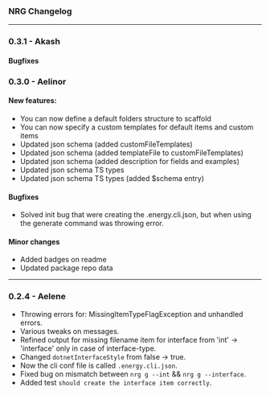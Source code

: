### NRG Changelog
---
### 0.3.1 - Akash
#### Bugfixes


### 0.3.0 - Aelinor
#### New features:
* You can now define a default folders structure to scaffold
* You can now specify a custom templates for default items and custom items 
* Updated json schema (added customFileTemplates)
* Updated json schema (added templateFile to customFileTemplates)
* Updated json schema (added description for fields and examples)
* Updated json schema TS types
* Updated json schema TS types (added $schema entry)

#### Bugfixes
* Solved init bug that were creating the .energy.cli.json, but when using the generate command was throwing error.

#### Minor changes
* Added badges on readme
* Updated package repo data

---
### 0.2.4 - Aelene
* Throwing errors for: MissingItemTypeFlagException and unhandled errors.
* Various tweaks on messages.
* Refined output for missing filename item for interface from 'int' -> 'interface' only in case of interface-type.
* Changed `dotnetInterfaceStyle` from false -> true.
* Now the cli conf file is called `.energy.cli.json`.
* Fixed bug on mismatch between `nrg g --int` && `nrg g --interface`.
* Added test `should create the interface item correctly`.